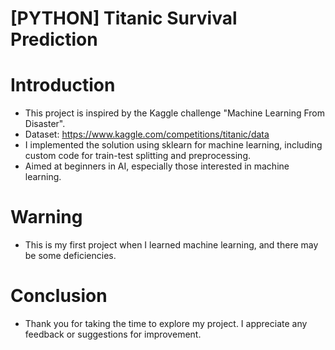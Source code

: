# [PYTHON] Titanic Survival Prediction
# Introduction
- This project is inspired by the Kaggle challenge "Machine Learning From Disaster".
- Dataset: https://www.kaggle.com/competitions/titanic/data
- I implemented the solution using sklearn for machine learning, including custom code for train-test splitting and preprocessing.
- Aimed at beginners in AI, especially those interested in machine learning.

# Warning
- This is my first project when I learned machine learning, and there may be some deficiencies.


# Conclusion
- Thank you for taking the time to explore my project. I appreciate any feedback or suggestions for improvement.

